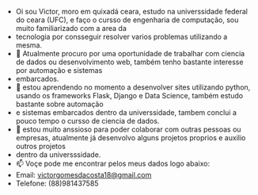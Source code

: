 - Oi sou Victor, moro em quixadá ceara, estudo na universsidade federal do ceara (UFC), e faço o cursso de engenharia de computação, sou muito familiarizado com a area da
- tecnologia por consseguir resolver varios problemas utilizando a mesma.
- 👀 Atualmente procuro por uma oportunidade de trabalhar com ciencia de dados ou desenvolvimento web, também tenho bastante interesse por automação e sistemas
-  embarcados.
- 🌱 estou aprendendo no momento a desenvolver sites utilizando python, usando os frameworks Flask, Django e Data Science, também estudo bastante sobre automação
-  e sistemas embarcados dentro da universsidade, tambem conclui a pouco tempo o cursso de ciencia de dados.
- 💞️ estou muito anssioso para poder colaborar com outras pessoas ou empresas, atualmente já desenvolvo alguns projetos proprios e auxilio outros projetos
- dentro da universssidade.
- 📫 Voçe pode me encontrar pelos meus dados logo abaixo:
- Email: victorgomesdacosta18@gmail.com
- Telefone: (88)981437585

